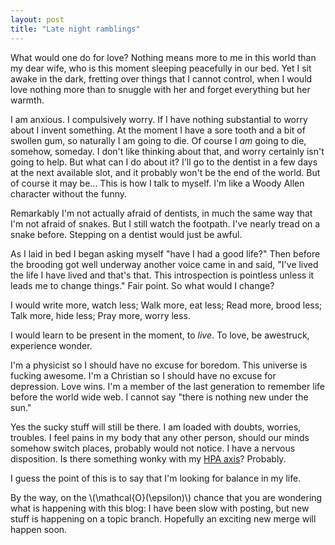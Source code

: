 ```yaml
---
layout: post
title: "Late night ramblings"
---
```


What would one do for love? Nothing means more to me in this world than my dear
wife, who is this moment sleeping peacefully in our bed. Yet I sit awake in the
dark, fretting over things that I cannot control, when I would love nothing more
than to snuggle with her and forget everything but her warmth.

I am anxious. I compulsively worry. If I have nothing substantial to worry about
I invent something. At the moment I have a sore tooth and a bit of swollen gum,
so naturally I am going to die. Of course I *am* going to die, somehow, someday.
I don't like thinking about that, and worry certainly isn't going to help. But
what can I do about it? I'll go to the dentist in a few days at the next available
slot, and it probably won't be the end of the world. But of course it may be...
This is how I talk to myself. I'm like a Woody Allen character without the funny.

Remarkably I'm not actually afraid of dentists, in much the same way that I'm
not afraid of snakes. But I still watch the footpath. I've nearly tread on a
snake before. Stepping on a dentist would just be awful.

As I laid in bed I began asking myself "have I had a good life?" Then before
the brooding got well underway another voice came in and said, "I've lived the
life I have lived and that's that. This introspection is pointless unless it
leads me to change things." Fair point. So what would I change?

I would write more,
  watch less;
Walk more,
  eat less;
Read more,
  brood less;
Talk more,
  hide less;
Pray more,
  worry less.

I would learn to be present in the moment, to *live*. To love, be awestruck,
experience wonder.

I'm a physicist so I should have no excuse for boredom. This universe is fucking
awesome. I'm a Christian so I should have no excuse for depression. Love wins.
I'm a member of the last generation to remember life before the world wide web.
I cannot say "there is nothing new under the sun."

Yes the sucky stuff will still be there. I am loaded with doubts, worries, troubles.
I feel pains in my body that any other person, should our minds somehow switch
places, probably would not notice. I have a nervous disposition. Is there something
wonky with my [HPA axis](http://en.wikipedia.org/wiki/Hypothalamic-pituitary-adrenal_axis)? Probably.

I guess the point of this is to say that I'm looking for balance in my life.

By the way, on the \\(\mathcal{O}(\epsilon)\\) chance that you are wondering what is happening
with this blog: I have been slow with posting, but new stuff is happening on a
topic branch. Hopefully an exciting new merge will happen soon.